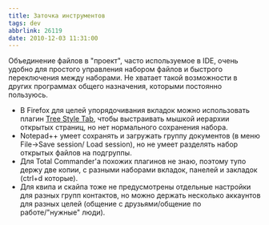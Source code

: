```yaml
---
title: Заточка инструментов
tags: dev
abbrlink: 26119
date: 2010-12-03 11:31:00
---
```


Объединение файлов в "проект", часто используемое в IDE, очень удобно для простого управления набором файлов и быстрого переключения между наборами. Не хватает такой возможности в других программах общего назначения, которыми постоянно пользуюсь.  

- В Firefox для целей упорядочивания вкладок можно использовать плагин [Tree Style Tab](https://addons.mozilla.org/en-US/firefox/addon/5890/), чтобы выстраивать мышкой иерархии открытых страниц, но нет нормального сохранения набора.  
- Notepad++ умеет сохранять и загружать группу документов (в меню File->Save session/ Load session), но не умеет разделять набор открытых файлов на подгруппы.  
- Для Total Commander'а похожих плагинов не знаю, поэтому тупо держу две копии, с разными наборами вкладок, панелей и закладок (ctrl+d которые).  
- Для квипа и скайпа тоже не предусмотрены отдельные настройки для разных групп контактов, но можно держать несколько аккаунтов для разных целей (общение с друзьями/общение по работе/"нужные" люди).